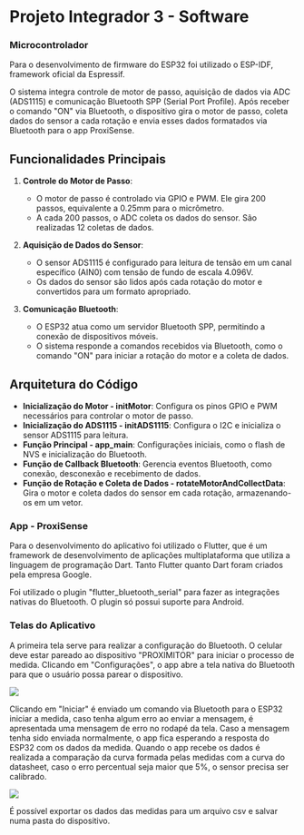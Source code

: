 # Projeto Integrador 3 - Software

### Microcontrolador

Para o desenvolvimento de firmware do ESP32 foi utilizado o ESP-IDF, framework oficial da Espressif. 

O sistema integra controle de motor de passo, aquisição de dados via ADC (ADS1115) e comunicação Bluetooth SPP (Serial Port Profile). Após receber o comando "ON" via Bluetooth, o dispositivo gira o motor de passo, coleta dados do sensor a cada rotação e envia esses dados formatados via Bluetooth para o app ProxiSense.

## Funcionalidades Principais

1. **Controle do Motor de Passo**:
   - O motor de passo é controlado via GPIO e PWM. Ele gira 200 passos, equivalente a 0.25mm para o micrômetro.
   - A cada 200 passos, o ADC coleta os dados do sensor. São realizadas 12 coletas de dados.

2. **Aquisição de Dados do Sensor**:
   - O sensor ADS1115 é configurado para leitura de tensão em um canal específico (AIN0) com tensão de fundo de escala 4.096V.
   - Os dados do sensor são lidos após cada rotação do motor e convertidos para um formato apropriado.

3. **Comunicação Bluetooth**:
   - O ESP32 atua como um servidor Bluetooth SPP, permitindo a conexão de dispositivos móveis.
   - O sistema responde a comandos recebidos via Bluetooth, como o comando "ON" para iniciar a rotação do motor e a coleta de dados.

## Arquitetura do Código

- **Inicialização do Motor - initMotor**: Configura os pinos GPIO e PWM necessários para controlar o motor de passo.
- **Inicialização do ADS1115 - initADS1115**: Configura o I2C e inicializa o sensor ADS1115 para leitura.
- **Função Principal - app_main**: Configurações iniciais, como o flash de NVS e inicialização do Bluetooth.
- **Função de Callback Bluetooth**: Gerencia eventos Bluetooth, como conexão, desconexão e recebimento de dados.
- **Função de Rotação e Coleta de Dados - rotateMotorAndCollectData**: Gira o motor e coleta dados do sensor em cada rotação, armazenando-os em um vetor.

### App - ProxiSense

Para o desenvolvimento do aplicativo foi utilizado o Flutter, que é um framework de desenvolvimento de aplicações multiplataforma que utiliza a linguagem de programação Dart. Tanto Flutter quanto Dart foram criados pela empresa Google.

Foi utilizado o plugin "flutter_bluetooth_serial" para fazer as integrações nativas do Bluetooth. O plugin só possui suporte para Android.

### Telas do Aplicativo

A primeira tela serve para realizar a configuração do Bluetooth. O celular deve estar pareado ao dispositivo "PROXIMITOR" para iniciar o processo de medida. Clicando em "Configurações", o app abre a tela nativa do Bluetooth para que o usuário possa parear o dispositivo. 

![](https://github.com/maiteluisaa/PI3-IFSC-2024-1/blob/main/gabriel_maite/figures/mainpage.jpeg)

Clicando em "Iniciar" é enviado um comando via Bluetooth para o ESP32 iniciar a medida, caso tenha algum erro ao enviar a mensagem, é apresentada uma mensagem de erro no rodapé da tela. Caso a mensagem tenha sido enviada normalmente, o app fica esperando a resposta do ESP32 com os dados da medida. Quando o app recebe os dados é realizada a comparação da curva formada pelas medidas com a curva do datasheet, caso o erro percentual seja maior que 5%, o sensor precisa ser calibrado.

![](https://github.com/maiteluisaa/PI3-IFSC-2024-1/blob/main/gabriel_maite/figures/resultado.jpeg)

É possível exportar os dados das medidas para um arquivo csv e salvar numa pasta do dispositivo.

